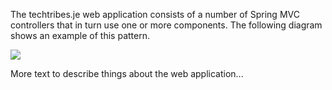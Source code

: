 The techtribes.je web application consists of a number of Spring MVC controllers that in turn use one or more components. The following diagram shows an example of this pattern.

![](embed:ContentController)

More text to describe things about the web application...

